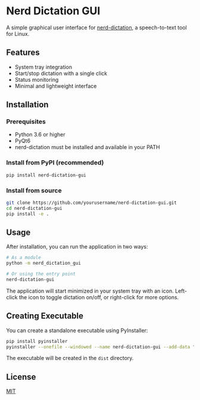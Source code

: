 # Nerd Dictation GUI

A simple graphical user interface for [nerd-dictation](https://github.com/ideasman42/nerd-dictation), a speech-to-text tool for Linux.

## Features

- System tray integration
- Start/stop dictation with a single click
- Status monitoring
- Minimal and lightweight interface

## Installation

### Prerequisites

- Python 3.6 or higher
- PyQt6
- nerd-dictation must be installed and available in your PATH

### Install from PyPI (recommended)

```bash
pip install nerd-dictation-gui
```

### Install from source

```bash
git clone https://github.com/yourusername/nerd-dictation-gui.git
cd nerd-dictation-gui
pip install -e .
```

## Usage

After installation, you can run the application in two ways:

```bash
# As a module
python -m nerd_dictation_gui

# Or using the entry point
nerd-dictation-gui
```

The application will start minimized in your system tray with an icon. Left-click the icon to toggle dictation on/off, or right-click for more options.

## Creating Executable

You can create a standalone executable using PyInstaller:

```bash
pip install pyinstaller
pyinstaller --onefile --windowed --name nerd-dictation-gui --add-data "src/nerd_dictation_gui/resources/*:nerd_dictation_gui/resources" src/nerd_dictation_gui/main.py
```

The executable will be created in the `dist` directory.

## License

[MIT](LICENSE)
